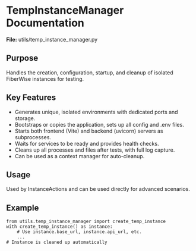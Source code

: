 # TempInstanceManager Documentation

**File:** utils/temp_instance_manager.py

## Purpose
Handles the creation, configuration, startup, and cleanup of isolated FiberWise instances for testing.

## Key Features
- Generates unique, isolated environments with dedicated ports and storage.
- Bootstraps or copies the application, sets up all config and .env files.
- Starts both frontend (Vite) and backend (uvicorn) servers as subprocesses.
- Waits for services to be ready and provides health checks.
- Cleans up all processes and files after tests, with full log capture.
- Can be used as a context manager for auto-cleanup.

## Usage
Used by InstanceActions and can be used directly for advanced scenarios.

## Example
```
from utils.temp_instance_manager import create_temp_instance
with create_temp_instance() as instance:
    # Use instance.base_url, instance.api_url, etc.
    ...
# Instance is cleaned up automatically
```
